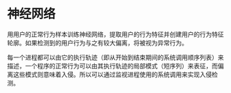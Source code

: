 # 神经网络

用用户的正常行为样本训练神经网络，提取用户的行为特征并创建用户的行为特征轮廓。如果检测到的用户行为与之有较大偏离，将被视为异常行为。

每一个进程都可以由它的执行轨迹（即从开始到结束期间的系统调用顺序列表）来描述，一个程序的正常行为可以由其执行轨迹的局部模式（短序列）来表征，而偏离这些模式则意味着入侵。所以可以通过监视进程使用的系统调用来实现入侵检测。







